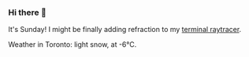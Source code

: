 ### Hi there :wave:

It's Sunday! I might be finally adding refraction to my [terminal raytracer](https://github.com/bewuethr/bash-raytracer).

Weather in Toronto: light snow, at -6°C.
